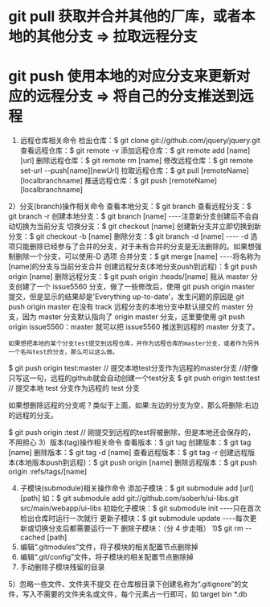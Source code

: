 # git pull 获取并合并其他的厂库，或者本地的其他分支 => 拉取远程分支

# git push 使用本地的对应分支来更新对应的远程分支 => 将自己的分支推送到远程

1. 远程仓库相关命令
   检出仓库：$ git clone git://github.com/jquery/jquery.git
查看远程仓库：$ git remote -v
   添加远程仓库：$ git remote add [name] [url]
删除远程仓库：$ git remote rm [name]
   修改远程仓库：$ git remote set-url --push[name][newUrl]
拉取远程仓库：$ git pull [remoteName][localbranchname]
   推送远程仓库：\$ git push [remoteName][localbranchname]

2）分支(branch)操作相关命令
查看本地分支：$ git branch
查看远程分支：$ git branch -r
创建本地分支：$ git branch [name] ----注意新分支创建后不会自动切换为当前分支
切换分支：$ git checkout [name]
创建新分支并立即切换到新分支：$ git checkout -b [name]
删除分支：$ git branch -d [name] ---- -d 选项只能删除已经参与了合并的分支，对于未有合并的分支是无法删除的。如果想强制删除一个分支，可以使用-D 选项
合并分支：$ git merge [name] ----将名称为[name]的分支与当前分支合并
创建远程分支(本地分支push到远程)：$ git push origin [name]
删除远程分支：\$ git push origin :heads/[name]
我从 master 分支创建了一个 issue5560 分支，做了一些修改后，使用 git push origin master 提交，但是显示的结果却是'Everything up-to-date'，发生问题的原因是 git push origin master 在没有 track 远程分支的本地分支中默认提交的 master 分支，因为 master 分支默认指向了 origin master 分支，这里要使用 git push origin issue5560：master 就可以把 issue5560 推送到远程的 master 分支了。

    如果想把本地的某个分支test提交到远程仓库，并作为远程仓库的master分支，或者作为另外一个名叫test的分支，那么可以这么做。

$ git push origin test:master         // 提交本地test分支作为远程的master分支 //好像只写这一句，远程的github就会自动创建一个test分支
$ git push origin test:test // 提交本地 test 分支作为远程的 test 分支

如果想删除远程的分支呢？类似于上面，如果:左边的分支为空，那么将删除:右边的远程的分支。

$ git push origin :test              // 刚提交到远程的test将被删除，但是本地还会保存的，不用担心
3）版本(tag)操作相关命令
查看版本：$ git tag
创建版本：$ git tag [name]
删除版本：$ git tag -d [name]
查看远程版本：$ git tag -r
创建远程版本(本地版本push到远程)：$ git push origin [name]
删除远程版本：\$ git push origin :refs/tags/[name]

4. 子模块(submodule)相关操作命令
   添加子模块：$ git submodule add [url] [path]
如：$ git submodule add git://github.com/soberh/ui-libs.git src/main/webapp/ui-libs
   初始化子模块：$ git submodule init ----只在首次检出仓库时运行一次就行
更新子模块：$ git submodule update ----每次更新或切换分支后都需要运行一下
   删除子模块：（分 4 步走哦）
   1)\$ git rm --cached [path]
5. 编辑“.gitmodules”文件，将子模块的相关配置节点删除掉
6. 编辑“.git/config”文件，将子模块的相关配置节点删除掉
7. 手动删除子模块残留的目录

5）忽略一些文件、文件夹不提交
在仓库根目录下创建名称为“.gitignore”的文件，写入不需要的文件夹名或文件，每个元素占一行即可，如
target
bin
\*.db
